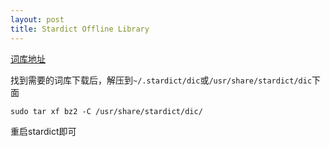 ```yaml
---
layout: post
title: Stardict Offline Library
---
```


[词库地址](http://abloz.com/huzheng/stardict-dic/zh_CN/)

找到需要的词库下载后，解压到`~/.stardict/dic`或`/usr/share/stardict/dic`下面

`sudo tar xf bz2 -C /usr/share/stardict/dic/`

重启stardict即可
